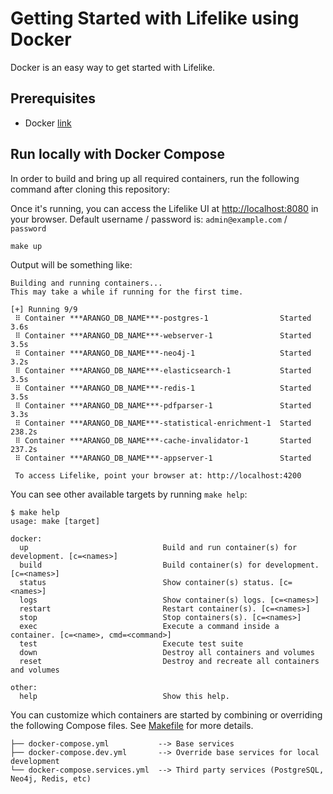 # Getting Started with Lifelike using Docker

Docker is an easy way to get started with Lifelike.

## Prerequisites

- Docker [link](https://www.docker.com/get-started)

## Run locally with Docker Compose

In order to build and bring up all required containers, run the following command after cloning this repository:

Once it's running, you can access the Lifelike UI at [http://localhost:8080](http://localhost:8080) in your browser. Default username / password is: `admin@example.com` / `password`

```shell
make up
```

Output will be something like:

```text
Building and running containers...
This may take a while if running for the first time.

[+] Running 9/9
 ⠿ Container ***ARANGO_DB_NAME***-postgres-1                Started                                                                                          3.6s
 ⠿ Container ***ARANGO_DB_NAME***-webserver-1               Started                                                                                          3.5s
 ⠿ Container ***ARANGO_DB_NAME***-neo4j-1                   Started                                                                                          3.2s
 ⠿ Container ***ARANGO_DB_NAME***-elasticsearch-1           Started                                                                                          3.5s
 ⠿ Container ***ARANGO_DB_NAME***-redis-1                   Started                                                                                          3.5s
 ⠿ Container ***ARANGO_DB_NAME***-pdfparser-1               Started                                                                                          3.3s
 ⠿ Container ***ARANGO_DB_NAME***-statistical-enrichment-1  Started                                                                                        238.2s
 ⠿ Container ***ARANGO_DB_NAME***-cache-invalidator-1       Started                                                                                        237.2s
 ⠿ Container ***ARANGO_DB_NAME***-appserver-1               Started

 To access Lifelike, point your browser at: http://localhost:4200
```

You can see other available targets by running `make help`:

```shell
$ make help
usage: make [target]

docker:
  up                              Build and run container(s) for development. [c=<names>]
  build                           Build container(s) for development. [c=<names>]
  status                          Show container(s) status. [c=<names>]
  logs                            Show container(s) logs. [c=<names>]
  restart                         Restart container(s). [c=<names>]
  stop                            Stop containers(s). [c=<names>]
  exec                            Execute a command inside a container. [c=<name>, cmd=<command>]
  test                            Execute test suite
  down                            Destroy all containers and volumes
  reset                           Destroy and recreate all containers and volumes

other:
  help                            Show this help.
```

You can customize which containers are started by combining or overriding the following Compose files. See [Makefile](Makefile) for more details.

```tree
├── docker-compose.yml           --> Base services
├── docker-compose.dev.yml       --> Override base services for local development
└── docker-compose.services.yml  --> Third party services (PostgreSQL, Neo4j, Redis, etc)
```
